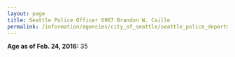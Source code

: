 ```yaml
---
layout: page
title: Seattle Police Officer 6967 Brandon W. Caille
permalink: /information/agencies/city_of_seattle/seattle_police_department/copbook/6967/
---
```


**Age as of Feb. 24, 2016:** 35

